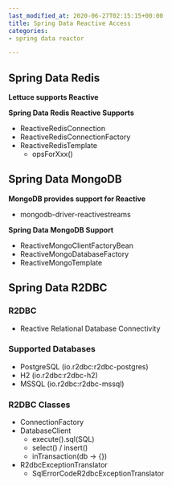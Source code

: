```yaml
---
last_modified_at: 2020-06-27T02:15:15+00:00
title: Spring Data Reactive Access
categories:
- spring data reactor

---
```

## Spring Data Redis

**Lettuce supports Reactive**

**Spring Data Redis Reactive Supports**

* ReactiveRedisConnection
* ReactiveRedisConnectionFactory
* ReactiveRedisTemplate
  * opsForXxx()

## Spring Data MongoDB

**MongoDB provides support for Reactive**

* mongodb-driver-reactivestreams

**Spring Data MongoDB Support**

* ReactiveMongoClientFactoryBean
* ReactiveMongoDatabaseFactory
* ReactiveMongoTemplate

## Spring Data R2DBC

### R2DBC

* Reactive Relational Database Connectivity

### Supported Databases

* PostgreSQL (io.r2dbc:r2dbc-postgres)
* H2 (io.r2dbc:r2dbc-h2)
* MSSQL (io.r2dbc:r2dbc-mssql)

### R2DBC Classes

* ConnectionFactory
* DatabaseClient
  * execute().sql(SQL)
  * select() / insert()
  * inTransaction(db -> {})
* R2dbcExceptionTranslator
  * SqlErrorCodeR2dbcExceptionTranslator